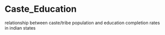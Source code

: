 # Caste_Education
relationship between caste/tribe population and education completion rates in indian states
